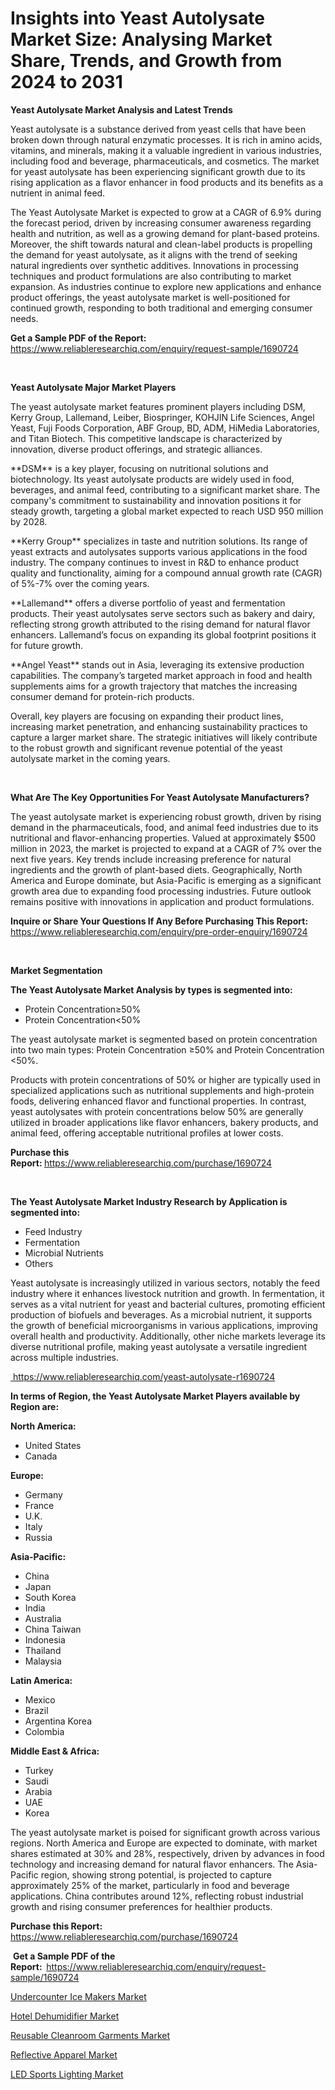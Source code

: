 <p><h1>Insights into Yeast Autolysate Market Size: Analysing Market Share, Trends, and Growth from 2024 to 2031</h1></p><p><strong>Yeast Autolysate Market Analysis and Latest Trends</strong></p>
<p><p>Yeast autolysate is a substance derived from yeast cells that have been broken down through natural enzymatic processes. It is rich in amino acids, vitamins, and minerals, making it a valuable ingredient in various industries, including food and beverage, pharmaceuticals, and cosmetics. The market for yeast autolysate has been experiencing significant growth due to its rising application as a flavor enhancer in food products and its benefits as a nutrient in animal feed.</p><p>The Yeast Autolysate Market is expected to grow at a CAGR of 6.9% during the forecast period, driven by increasing consumer awareness regarding health and nutrition, as well as a growing demand for plant-based proteins. Moreover, the shift towards natural and clean-label products is propelling the demand for yeast autolysate, as it aligns with the trend of seeking natural ingredients over synthetic additives. Innovations in processing techniques and product formulations are also contributing to market expansion. As industries continue to explore new applications and enhance product offerings, the yeast autolysate market is well-positioned for continued growth, responding to both traditional and emerging consumer needs.</p></p>
<p><strong>Get a Sample PDF of the Report:&nbsp;</strong> <a href="https://www.reliableresearchiq.com/enquiry/request-sample/1690724?utm_campaign=1736&utm_medium=2&utm_source=Github&utm_content=ia&utm_term=17102024&utm_id=yeast-autolysate">https://www.reliableresearchiq.com/enquiry/request-sample/1690724</a></p>
<p>&nbsp;</p>
<p><strong>Yeast Autolysate Major Market Players</strong></p>
<p><p>The yeast autolysate market features prominent players including DSM, Kerry Group, Lallemand, Leiber, Biospringer, KOHJIN Life Sciences, Angel Yeast, Fuji Foods Corporation, ABF Group, BD, ADM, HiMedia Laboratories, and Titan Biotech. This competitive landscape is characterized by innovation, diverse product offerings, and strategic alliances.</p><p>**DSM** is a key player, focusing on nutritional solutions and biotechnology. Its yeast autolysate products are widely used in food, beverages, and animal feed, contributing to a significant market share. The company's commitment to sustainability and innovation positions it for steady growth, targeting a global market expected to reach USD 950 million by 2028.</p><p>**Kerry Group** specializes in taste and nutrition solutions. Its range of yeast extracts and autolysates supports various applications in the food industry. The company continues to invest in R&D to enhance product quality and functionality, aiming for a compound annual growth rate (CAGR) of 5%-7% over the coming years.</p><p>**Lallemand** offers a diverse portfolio of yeast and fermentation products. Their yeast autolysates serve sectors such as bakery and dairy, reflecting strong growth attributed to the rising demand for natural flavor enhancers. Lallemand’s focus on expanding its global footprint positions it for future growth.</p><p>**Angel Yeast** stands out in Asia, leveraging its extensive production capabilities. The company’s targeted market approach in food and health supplements aims for a growth trajectory that matches the increasing consumer demand for protein-rich products.</p><p>Overall, key players are focusing on expanding their product lines, increasing market penetration, and enhancing sustainability practices to capture a larger market share. The strategic initiatives will likely contribute to the robust growth and significant revenue potential of the yeast autolysate market in the coming years.</p></p>
<p>&nbsp;</p>
<p><strong>What Are The Key Opportunities For Yeast Autolysate Manufacturers?</strong></p>
<p><p>The yeast autolysate market is experiencing robust growth, driven by rising demand in the pharmaceuticals, food, and animal feed industries due to its nutritional and flavor-enhancing properties. Valued at approximately $500 million in 2023, the market is projected to expand at a CAGR of 7% over the next five years. Key trends include increasing preference for natural ingredients and the growth of plant-based diets. Geographically, North America and Europe dominate, but Asia-Pacific is emerging as a significant growth area due to expanding food processing industries. Future outlook remains positive with innovations in application and product formulations.</p></p>
<p><strong>Inquire or Share Your Questions If Any Before Purchasing This Report:</strong> <a href="https://www.reliableresearchiq.com/enquiry/pre-order-enquiry/1690724?utm_campaign=1736&utm_medium=2&utm_source=Github&utm_content=ia&utm_term=17102024&utm_id=yeast-autolysate">https://www.reliableresearchiq.com/enquiry/pre-order-enquiry/1690724</a></p>
<p>&nbsp;</p>
<p><strong>Market Segmentation</strong></p>
<p><strong>The Yeast Autolysate Market Analysis by types is segmented into:</strong></p>
<p><ul><li>Protein Concentration≥50%</li><li>Protein Concentration<50%</li></ul></p>
<p><p>The yeast autolysate market is segmented based on protein concentration into two main types: Protein Concentration ≥50% and Protein Concentration <50%. </p><p>Products with protein concentrations of 50% or higher are typically used in specialized applications such as nutritional supplements and high-protein foods, delivering enhanced flavor and functional properties. In contrast, yeast autolysates with protein concentrations below 50% are generally utilized in broader applications like flavor enhancers, bakery products, and animal feed, offering acceptable nutritional profiles at lower costs.</p></p>
<p><strong>Purchase this Report:&nbsp;</strong><a href="https://www.reliableresearchiq.com/purchase/1690724?utm_campaign=1736&utm_medium=2&utm_source=Github&utm_content=ia&utm_term=17102024&utm_id=yeast-autolysate">https://www.reliableresearchiq.com/purchase/1690724</a></p>
<p>&nbsp;</p>
<p><strong>The Yeast Autolysate Market Industry Research by Application is segmented into:</strong></p>
<p><ul><li>Feed Industry</li><li>Fermentation</li><li>Microbial Nutrients</li><li>Others</li></ul></p>
<p><p>Yeast autolysate is increasingly utilized in various sectors, notably the feed industry where it enhances livestock nutrition and growth. In fermentation, it serves as a vital nutrient for yeast and bacterial cultures, promoting efficient production of biofuels and beverages. As a microbial nutrient, it supports the growth of beneficial microorganisms in various applications, improving overall health and productivity. Additionally, other niche markets leverage its diverse nutritional profile, making yeast autolysate a versatile ingredient across multiple industries.</p></p>
<p><a href="https://www.reliableresearchiq.com/yeast-autolysate-r1690724?utm_campaign=1736&utm_medium=2&utm_source=Github&utm_content=ia&utm_term=17102024&utm_id=yeast-autolysate">&nbsp;https://www.reliableresearchiq.com/yeast-autolysate-r1690724</a></p>
<p><strong>In terms of Region, the Yeast Autolysate Market Players available by Region are:</strong></p>
<p>
    <p> <strong> North America: </strong>
        <ul>
            <li>United States</li>
            <li>Canada</li>
        </ul>
        </p> 
    <p> <strong> Europe: </strong>
        <ul>
            <li>Germany</li>
            <li>France</li>
            <li>U.K.</li>
            <li>Italy</li>
            <li>Russia</li>
        </ul>
        </p> 
    <p> <strong> Asia-Pacific: </strong>
        <ul>
            <li>China</li>
            <li>Japan</li>
            <li>South Korea</li>
            <li>India</li>
            <li>Australia</li>
            <li>China Taiwan</li>
            <li>Indonesia</li>
            <li>Thailand</li>
            <li>Malaysia</li>
        </ul>
        </p> 
    <p> <strong> Latin America: </strong>
        <ul>
            <li>Mexico</li>
            <li>Brazil</li>
            <li>Argentina Korea</li>
            <li>Colombia</li>
        </ul>
        </p> 
    <p> <strong> Middle East & Africa: </strong>
        <ul>
            <li>Turkey</li>
            <li>Saudi</li>
            <li>Arabia</li>
            <li>UAE</li>
            <li>Korea</li>
        </ul>
    </p>
    </p>
<p><p>The yeast autolysate market is poised for significant growth across various regions. North America and Europe are expected to dominate, with market shares estimated at 30% and 28%, respectively, driven by advances in food technology and increasing demand for natural flavor enhancers. The Asia-Pacific region, showing strong potential, is projected to capture approximately 25% of the market, particularly in food and beverage applications. China contributes around 12%, reflecting robust industrial growth and rising consumer preferences for healthier products.</p></p>
<p><strong>Purchase this Report: </strong><a href="https://www.reliableresearchiq.com/purchase/1690724?utm_campaign=1736&utm_medium=2&utm_source=Github&utm_content=ia&utm_term=17102024&utm_id=yeast-autolysate">https://www.reliableresearchiq.com/purchase/1690724</a></p>
<p>&nbsp;<strong>Get a Sample PDF of the Report:&nbsp;&nbsp;</strong><a href="https://www.reliableresearchiq.com/enquiry/request-sample/1690724?utm_campaign=1736&utm_medium=2&utm_source=Github&utm_content=ia&utm_term=17102024&utm_id=yeast-autolysate">https://www.reliableresearchiq.com/enquiry/request-sample/1690724</a></p>
<p><strong></strong></p>
<p><p><a href="https://www.linkedin.com/pulse/undercounter-ice-makers-market-indicators-size-regional-lta5e?utm_campaign=1736&utm_medium=2&utm_source=Github&utm_content=ia&utm_term=17102024&utm_id=yeast-autolysate">Undercounter Ice Makers Market</a></p><p><a href="https://www.linkedin.com/pulse/insights-hotel-dehumidifier-market-players-size-geographical-hd3tf?utm_campaign=1736&utm_medium=2&utm_source=Github&utm_content=ia&utm_term=17102024&utm_id=yeast-autolysate">Hotel Dehumidifier Market</a></p><p><a href="https://www.linkedin.com/pulse/reusable-cleanroom-garments-market-forecasts-trends-bbhje?utm_campaign=1736&utm_medium=2&utm_source=Github&utm_content=ia&utm_term=17102024&utm_id=yeast-autolysate">Reusable Cleanroom Garments Market</a></p><p><a href="https://www.linkedin.com/pulse/reflective-apparel-market-trends-detailed-study-its-mnjtf?utm_campaign=1736&utm_medium=2&utm_source=Github&utm_content=ia&utm_term=17102024&utm_id=yeast-autolysate">Reflective Apparel Market</a></p><p><a href="https://www.linkedin.com/pulse/led-sports-lighting-mosaic-piecing-together-global-market-jjsoe?utm_campaign=1736&utm_medium=2&utm_source=Github&utm_content=ia&utm_term=17102024&utm_id=yeast-autolysate">LED Sports Lighting Market</a></p></p>